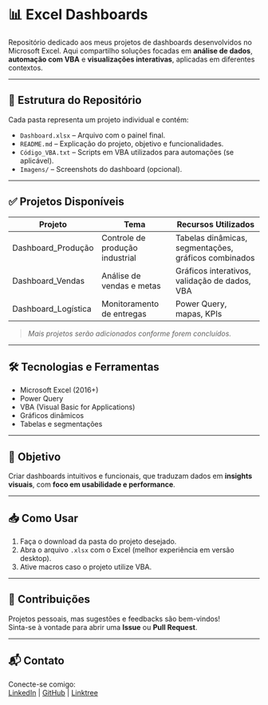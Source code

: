 # 📊 Excel Dashboards

Repositório dedicado aos meus projetos de dashboards desenvolvidos no Microsoft Excel. Aqui compartilho soluções focadas em **análise de dados**, **automação com VBA** e **visualizações interativas**, aplicadas em diferentes contextos.

---

## 📁 Estrutura do Repositório

Cada pasta representa um projeto individual e contém:

- `Dashboard.xlsx` – Arquivo com o painel final.
- `README.md` – Explicação do projeto, objetivo e funcionalidades.
- `Código_VBA.txt` – Scripts em VBA utilizados para automações (se aplicável).
- `Imagens/` – Screenshots do dashboard (opcional).

---

## ✅ Projetos Disponíveis

| Projeto | Tema | Recursos Utilizados |
|--------|------|---------------------|
| Dashboard_Produção | Controle de produção industrial | Tabelas dinâmicas, segmentações, gráficos combinados |
| Dashboard_Vendas | Análise de vendas e metas | Gráficos interativos, validação de dados, VBA |
| Dashboard_Logística | Monitoramento de entregas | Power Query, mapas, KPIs |

> *Mais projetos serão adicionados conforme forem concluídos.*

---

## 🛠️ Tecnologias e Ferramentas

- Microsoft Excel (2016+)
- Power Query
- VBA (Visual Basic for Applications)
- Gráficos dinâmicos
- Tabelas e segmentações

---

## 📌 Objetivo

Criar dashboards intuitivos e funcionais, que traduzam dados em **insights visuais**, com **foco em usabilidade e performance**.

---

## 📥 Como Usar

1. Faça o download da pasta do projeto desejado.
2. Abra o arquivo `.xlsx` com o Excel (melhor experiência em versão desktop).
3. Ative macros caso o projeto utilize VBA.

---

## 🤝 Contribuições

Projetos pessoais, mas sugestões e feedbacks são bem-vindos!  
Sinta-se à vontade para abrir uma **Issue** ou **Pull Request**.

---

## 📬 Contato

Conecte-se comigo:  
[LinkedIn](https://www.linkedin.com/in/brunogjesus/) | [GitHub](https://github.com/brunogjesus) | [Linktree](https://linktr.ee/brunogjesus)